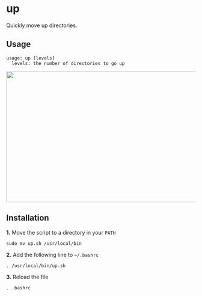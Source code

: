 # up
Quickly move up directories.

## Usage
```
usage: up [levels] 
  levels: the number of directories to go up
```
 
<img src="https://i.imgur.com/GgqZXjC.gif" width="600" height="348" />

## Installation
**1.** Move the script to a directory in your ```PATH``` 

    sudo mv up.sh /usr/local/bin

**2.** Add the following line to ```~/.bashrc``` 

    . /usr/local/bin/up.sh

**3.** Reload the file

    . .bashrc
